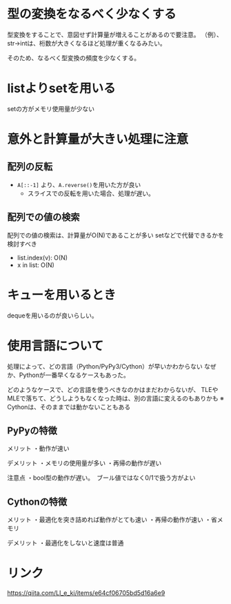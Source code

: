
# 型の変換をなるべく少なくする
型変換をすることで、意図せず計算量が増えることがあるので要注意。
（例）、str->intは、桁数が大きくなるほど処理が重くなるみたい。

そのため、なるべく型変換の頻度を少なくする。


# listよりsetを用いる
setの方がメモリ使用量が少ない


# 意外と計算量が大きい処理に注意

## 配列の反転
- `A[::-1]` より、`A.reverse()`を用いた方が良い
  - スライスでの反転を用いた場合、処理が遅い。

## 配列での値の検索
配列での値の検索は、計算量がO(N)であることが多い
setなどで代替できるかを検討すべき

- list.index(v): O(N)
- x in list: O(N)


# キューを用いるとき
dequeを用いるのが良いらしい。


# 使用言語について
処理によって、どの言語（Python/PyPy3/Cython）が早いかわからない
なぜか、Pythonが一番早くなるケースもあった。

どのようなケースで、どの言語を使うべきなのかはまだわからないが、
TLEやMLEで落ちて、どうしようもなくなった時は、別の言語に変えるのもありかも
※　Cythonは、そのままでは動かないこともある

## PyPyの特徴
メリット
・動作が速い

デメリット
・メモリの使用量が多い
・再帰の動作が遅い

注意点
・bool型の動作が遅い。　ブール値ではなく0/1で扱う方がよい

## Cythonの特徴
メリット
・最適化を突き詰めれば動作がとても速い
・再帰の動作が速い
・省メモリ

デメリット
・最適化をしないと速度は普通


# リンク
https://qiita.com/Ll_e_ki/items/e64cf06705bd5d16a6e9